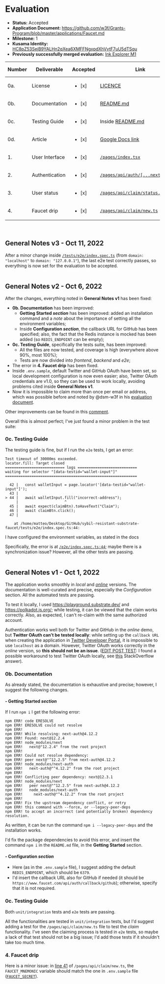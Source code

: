 # Evaluation

- **Status:** Accepted
- **Application Document:** https://github.com/w3f/Grants-Program/blob/master/applications/Faucet.md
- **Milestone:** 1
- **Kusama Identity:** [HC8pZ53SejB9YALHn2qXea6XMFFNgxpdXhVvtF7uU5dTSqu](https://kusama.subscan.io/account/HC8pZ53SejB9YALHn2qXea6XMFFNgxpdXhVvtF7uU5dTSqu)
- **Previously successfully merged evaluation:** [Ink Explorer M1](https://github.com/w3f/Grant-Milestone-Delivery/pull/578)

| Number | Deliverable | Accepted | Link | Evaluation Notes |
| ------ | ----------- | -------- | ---- | ---------------- |
| 0a. | License |<ul><li>[x] </li></ul>| [LICENCE](https://github.com/karooolis/sybil-resistant-substrate-faucet/blob/18073a60fd96f5ff01e01ce527830c6e1d3b9133/LICENSE) | Apache 2.0, Ok |
| 0b. | Documentation |<ul><li>[x] </li></ul>| [README.md](https://github.com/karooolis/sybil-resistant-substrate-faucet/blob/18073a60fd96f5ff01e01ce527830c6e1d3b9133/README.md) | - |
| 0c. | Testing Guide |<ul><li>[x] </li></ul>| Inside [README.md](https://github.com/karooolis/sybil-resistant-substrate-faucet/blob/18073a60fd96f5ff01e01ce527830c6e1d3b9133/README.md#testing) | - |
| 0d. | Article |<ul><li>[x] </li></ul>| [Google Docs link](https://docs.google.com/document/d/1PKMPsfVBZx7TPq0IIS6fWd15Fs8d8HgUAaFHuA18Pao) | - |
| 1. | User Interface |<ul><li>[x] </li></ul>| [```/pages/index.tsx```](https://github.com/karooolis/sybil-resistant-substrate-faucet/blob/18073a60fd96f5ff01e01ce527830c6e1d3b9133/pages/index.tsx) | - |  
| 2. | Authentication |<ul><li>[x] </li></ul>| [```/pages/api/auth/[...nextauth].ts```](https://github.com/karooolis/sybil-resistant-substrate-faucet/blob/18073a60fd96f5ff01e01ce527830c6e1d3b9133/pages/api/auth/%5B...nextauth%5D.ts) | - |  
| 3. | User status |<ul><li>[x] </li></ul>| [```/pages/api/claim/status.ts```](https://github.com/karooolis/sybil-resistant-substrate-faucet/blob/18073a60fd96f5ff01e01ce527830c6e1d3b9133/pages/api/claim/status.ts) | - |  
| 4. | Faucet drip |<ul><li>[x] </li></ul>| [```/pages/api/claim/new.ts```](https://github.com/karooolis/sybil-resistant-substrate-faucet/blob/18073a60fd96f5ff01e01ce527830c6e1d3b9133/pages/api/claim/new.ts) | - |
<br/>

## General Notes v3 - Oct 11, 2022
After a minor change inside [```/tests/e2e/index.spec.ts```](https://github.com/karooolis/sybil-resistant-substrate-faucet/blob/18073a60fd96f5ff01e01ce527830c6e1d3b9133/tests/e2e/index.spec.ts#L26) (from ```domain: "localhost"``` to ```domain: "127.0.0.1"```), the last e2e test correctly passes, so everything is now set for the evaluation to be accepted.
<br/>
<br/>
## General Notes v2 - Oct 6, 2022
After the changes, everything noted in **General Notes v1** has been fixed:
- **0b. Documentation** has been improved:
  - **Getting Started *section*** has been improved: added an installation command and a *note* about the importance of setting all the environment variables;
  - Inside **Configuration *section***, the callback URL for GitHub has been specified; also, the fact that the Redis instance is mocked has been added (so ```REDIS_ENDPOINT``` can be empty);
- **0c. Testing Guide**, specifically the tests suite, has been improved:
  - All the files are now tested, and coverage is high (everywhere above 90%, most 100%);
  - Tests are now divided into *frontend*, *backend* and *e2e*;
- The error in **4. Faucet drip** has been fixed.
- Inside ```.env.sample```, default Twitter and GitHub OAuth have been set, so local development configuration is now even easier; also, Twitter OAuth credentials are v1.0, so they can be used to work locally, avoiding problems cited inside **General Notes v1**.
- Now it is impossible to claim more than once per email or address, which was possible before and noted by @dsm-w3f in his [evaluation document](https://github.com/w3f/Grant-Milestone-Delivery/blob/master/evaluations/Faucet_1_dsm-w3f.md).

Other improvements can be found in this [comment](https://github.com/w3f/Grant-Milestone-Delivery/pull/573#issuecomment-1268528110).

Overall this is almost perfect; I've just found a minor problem in the test suite:

### 0c. Testing Guide
The testing guide is fine, but if I run the ```e2e``` tests, I get an error:
```
Test timeout of 30000ms exceeded.
locator.fill: Target closed
=========================== logs ===========================
waiting for selector "[data-testid="wallet-input"]"
============================================================

  42 |   const walletInput = page.locator('[data-testid="wallet-input"]');
  43 |
> 44 |   await walletInput.fill("incorrect-address");
     |                     ^
  45 |   await expect(claimBtn).toHaveText("Claim");
  46 |   await claimBtn.click();
  47 |

    at /home/matteo/Desktop/GitHub/sybil-resistant-substrate-faucet/tests/e2e/index.spec.ts:44:
```
I have configured the environment variables, as stated in the docs

Specifically, the error is at [```/e2e/index.spec.ts:44```](https://github.com/karooolis/sybil-resistant-substrate-faucet/blob/1ca52e21edea3445d91d5c316340419662987452/tests/e2e/index.spec.ts#L44); maybe there is a synchronization issue? However, all the other tests are passing.
<br/>
<br/>
## General Notes v1 - Oct 1, 2022

The application works smoothly in *local* and [*online*](https://sybil-resistant-substrate-faucet.vercel.app/) versions. The documentation is well-curated and precise, especially the *Configuration* section. All the automated tests are passing.

To test it locally, I used https://playground.substrate.dev/ and https://polkadot.js.org/; while testing, it can be viewed that the claim works correctly. Also, as expected, I can't re-claim with the same authorized account. 

Authentication works well both for Twitter and GitHub in the *online* demo, but **Twitter OAuth can't be tested locally**: while setting up the ```callback URL``` when creating the application in [Twitter Developer Portal](https://developer.twitter.com/), it is impossible to use ```localhost``` as a domain. However, Twitter OAuth works correctly in the *online* version, so **this should not be an issue**. (<u>EDIT POST TEST</u>: I found a possible workaround to test Twitter OAuth locally, see [this](https://stackoverflow.com/questions/800827/twitter-oauth-callbackurl-localhost-development) StackOverflow answer).

### 0b. Documentation
As already stated, the documentation is exhaustive and precise; however, I suggest the following changes.

#### - Getting Started *section*

If I run ```npm i``` I get the following error:
```
npm ERR! code ERESOLVE
npm ERR! ERESOLVE could not resolve
npm ERR! 
npm ERR! While resolving: next-auth@4.12.2
npm ERR! Found: next@12.2.4
npm ERR! node_modules/next
npm ERR!   next@"12.2.4" from the root project
npm ERR! 
npm ERR! Could not resolve dependency:
npm ERR! peer next@"^12.2.5" from next-auth@4.12.2
npm ERR! node_modules/next-auth
npm ERR!   next-auth@"^4.12.2" from the root project
npm ERR! 
npm ERR! Conflicting peer dependency: next@12.3.1
npm ERR! node_modules/next
npm ERR!   peer next@"^12.2.5" from next-auth@4.12.2
npm ERR!   node_modules/next-auth
npm ERR!     next-auth@"^4.12.2" from the root project
npm ERR! 
npm ERR! Fix the upstream dependency conflict, or retry
npm ERR! this command with --force, or --legacy-peer-deps
npm ERR! to accept an incorrect (and potentially broken) dependency resolution.
```
As written, it can be run the command ```npm i --legacy-peer-deps``` and the installation works.

I'd fix the package dependencies to avoid this error, and insert the command ```npm i``` in the ```README.md``` file, in the **Getting Started** section.

#### - Configuration *section*
- Here (as in the ```.env.sample``` file), I suggest adding the default ```REDIS_ENDPOINT```, which should be ```6379```.
- I'd insert the callback URL also for GitHub if needed (it should be ```https://www.faucet.com/api/auth/callback/github```); otherwise, specify that it is not required.

### 0c. Testing Guide

Both ```unit/integration``` tests and ```e2e``` tests are passing.

All the functionalities are tested in ```unit/integration``` tests, but I'd suggest adding a test for the ```/pages/api/claim/new.ts``` file to test the *claim* functionality. 
I've seen the claiming process is tested in ```e2e``` tests, so maybe a lack of that test should not be a big issue; I'd add those tests if it shouldn't take too much time.

### 4. Faucet drip

Here is a minor issue: in [line 41](https://github.com/karooolis/sybil-resistant-substrate-faucet/blob/b7142070f2333d8d2aa3455a9cefae5d92e8d6be/pages/api/claim/new.ts#L41) of ```/pages/api/claim/new.ts```, the ```FAUCET_MNEMONIC``` variable should match the one in ```.env.sample``` file ([```FAUCET_SECRET```](https://github.com/karooolis/sybil-resistant-substrate-faucet/blob/b7142070f2333d8d2aa3455a9cefae5d92e8d6be/.env.sample#L14)).
